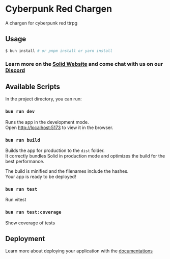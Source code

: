 # Cyberpunk Red Chargen

A chargen for cyberpunk red ttrpg

## Usage

```bash
$ bun install # or pnpm install or yarn install
```

### Learn more on the [Solid Website](https://solidjs.com) and come chat with us on our [Discord](https://discord.com/invite/solidjs)

## Available Scripts

In the project directory, you can run:

### `bun run dev`

Runs the app in the development mode.<br>
Open [http://localhost:5173](http://localhost:5173) to view it in the browser.

### `bun run build`

Builds the app for production to the `dist` folder.<br>
It correctly bundles Solid in production mode and optimizes the build for the best performance.

The build is minified and the filenames include the hashes.<br>
Your app is ready to be deployed!

### `bun run test`

Run vitest

### `bun run test:coverage`

Show coverage of tests

## Deployment

Learn more about deploying your application with the [documentations](https://vite.dev/guide/static-deploy.html)
